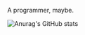 A programmer, maybe.

![Anurag's GitHub stats](https://github-readme-stats.vercel.app/api?username=winksplorer&show_icons=true&theme=radical)
